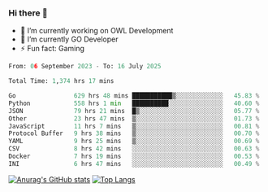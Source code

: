 ### Hi there 👋 

- 🔭 I’m currently working on OWL Development
- 🌱 I’m currently GO Developer
-  ⚡ Fun fact: Gaming
  
  <!--
- 👯 I’m looking to collaborate on ...
- 🤔 I’m looking for help with ...
- 💬 Ask me about ...
- 📫 How to reach me: ...
- 😄 Pronouns: ...
-->

<!--START_SECTION:waka-->

```python
From: 06 September 2023 - To: 16 July 2025

Total Time: 1,374 hrs 17 mins

Go                629 hrs 48 mins ███████████▒░░░░░░░░░░░░░   45.83 %
Python            558 hrs 1 min   ██████████░░░░░░░░░░░░░░░   40.60 %
JSON              79 hrs 21 mins  █▒░░░░░░░░░░░░░░░░░░░░░░░   05.77 %
Other             23 hrs 47 mins  ▒░░░░░░░░░░░░░░░░░░░░░░░░   01.73 %
JavaScript        11 hrs 7 mins   ▒░░░░░░░░░░░░░░░░░░░░░░░░   00.81 %
Protocol Buffer   9 hrs 38 mins   ▒░░░░░░░░░░░░░░░░░░░░░░░░   00.70 %
YAML              9 hrs 25 mins   ▒░░░░░░░░░░░░░░░░░░░░░░░░   00.69 %
CSV               8 hrs 42 mins   ░░░░░░░░░░░░░░░░░░░░░░░░░   00.63 %
Docker            7 hrs 19 mins   ░░░░░░░░░░░░░░░░░░░░░░░░░   00.53 %
INI               6 hrs 47 mins   ░░░░░░░░░░░░░░░░░░░░░░░░░   00.49 %
```

<!--END_SECTION:waka-->

[![Anurag's GitHub stats](https://github-readme-stats.vercel.app/api?username=aebalz&show_icons=true&theme=codeSTACKr)](https://github.com/anuraghazra/github-readme-stats)
[![Top Langs](https://github-readme-stats.vercel.app/api/top-langs/?username=aebalz&layout=compact&card_width=350&theme=codeSTACKr)](https://github.com/anuraghazra/github-readme-stats)
<!-- [![Readme Card](https://github-readme-stats.vercel.app/api/pin/?username=aebalz&repo=go-gin-gone&show_owner=true)](https://github.com/anuraghazra/github-readme-stats)-->
